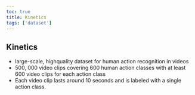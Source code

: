 ```yaml
---
toc: true
title: Kinetics
tags: ['dataset']
---
```


## Kinetics
- large-scale, highquality dataset for human action recognition in videos 
- 500, 000 video clips covering 600 human action classes with at least 600 video clips for each action class 
- Each video clip lasts around 10 seconds and is labeled with a single action class.



